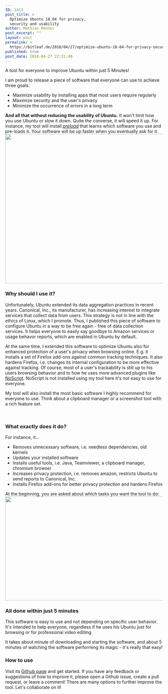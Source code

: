```yaml
---
ID: 1413
post_title: >
  Optimize Ubuntu 18.04 for privacy,
  security and usability
author: Mathias Renner
post_excerpt: ""
layout: post
permalink: >
  https://bitleaf.de/2018/04/27/optimize-ubuntu-18-04-for-privacy-security-and-usability/
published: true
post_date: 2018-04-27 22:31:40
---
```

A tool for everyone to improve Ubuntu within just 5 Minutes!

<!--more-->

I am proud to release a piece of software that everyone can use to achieve three goals:
<ul>
 	<li>Maximize usability by installing apps that most users require regularly</li>
 	<li>Maximize security and the user's privacy</li>
 	<li>Minimize the occurrence of errors in a long term</li>
</ul>
<strong>And all that without reducing the usability of Ubuntu.</strong> It won't limit how you use Ubuntu or slow it down. Quite the converse, it will speed it up. For instance, my tool will install <a href="https://www.linux.com/blog/using-preload-speed-linux"><em>preload</em></a> that learns which software you use and pre-loads it. Your software will be up faster when you eventually ask for it.

<img class="alignnone wp-image-1419 size-full" src="https://bitleaf.de/wp-content/uploads/2018/04/mac@mac-_002.png" alt="" width="787" height="478" />
<h3>Why should I use it?</h3>
Unfortunately, Ubuntu extended its data aggregation practices in recent years. Canonical, Inc., its manufacturer, has increasing interest to integrate services that collect data from users. This strategy is not in line with the ethics of Linux, which I promote. Thus, I published this piece of software to configure Ubuntu in a way to be free again - free of data collection services. It helps everyone to easily say goodbye to Amazon services or usage behavor reports, which are enabled in Ubuntu by default.

At the same time, I extended this software to optimize Ubuntu also for enhanced protection of a user's privacy when browsing online. E.g. it installs a set of Firefox add-ons against common tracking techniques. It also hardens Firefox, i.e. changes its internal configuration to be more effective against tracking. Of course, most of a user's trackability is still up to his users browsing behavior and to how he uses more advanced plugins like <a href="https://addons.mozilla.org/de/firefox/addon/noscript/">NoScript</a>. NoScript is not installed using my tool here it's not easy to use for everyone.

My tool will also install the most basic software I highly recommend for everyone to use. Think about a clipboard manager or a screenshot tool with a rich feature set.

&nbsp;
<h3>What exactly does it do?</h3>
For instance, it...
<ul>
 	<li>Removes unnecessary software, i.e. needless dependencies, old kernels</li>
 	<li>Updates your installed software</li>
 	<li>Installs useful tools, i.e. Java, Teamviewer, a clipboard manager, chromium browser</li>
 	<li>Increases privacy protection, i.e. removes amazon, restricts Ubuntu to send reports to Canonical, Inc.</li>
 	<li>Installs Firefox add-ons for better privacy protection and hardens Firefox</li>
</ul>
At the beginning, you are asked about which tasks you want the tool to do:

<img class="alignnone size-full wp-image-1416" src="https://bitleaf.de/wp-content/uploads/2018/04/Selection_001.png" alt="" width="872" height="333" />
<h3>All done within just 5 minutes</h3>
This software is easy to use and not depending on specific user behavior. It's intended to help everyone, regardless if he uses his Ubuntu just for browsing or for professional video editing.

It takes about minute of downloading and starting the software, and about 5 minutes of watching the software performing its magic - it's really that easy!
<h3>How to use</h3>
Visit its <a href="https://github.com/bitleaf/optimize-ubuntu">Github page</a> and get started. If you have any feedback or suggestions of how to improve it, please open a Github issue, create a pull request, or leave a comment! There are many options to further improve the tool. Let's collaborate on it!